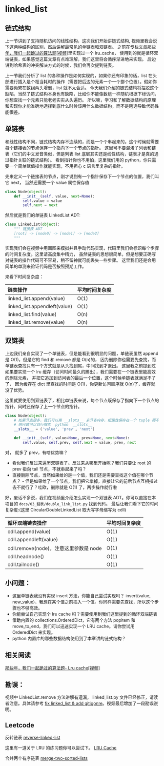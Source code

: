 # linked\_list

## 链式结构

上一节讲到了支持随机访问的线性结构，这次我们开始讲链式结构, 视频里我会说下这两种结构的区别，然后讲解最常见的单链表和双链表。 之前在专栏文章[那些年，我们一起跪过的算法题\[视频\]](https://zhuanlan.zhihu.com/p/35175401)里实现过一个 lru\_cache， 使用到的就是循环双端链表，如果感觉这篇文章有点难理解，我们这里将会循序渐进地来实现。 后边讲到哈希表的冲突解决方式的时候，我们会再次提到链表。

上一节我们分析了 list 的各种操作是如何实现的，如果你还有印象的话，list 在头部进行插入是个相当耗时的操作（需要把后边的元素一个一个挪个位置）。假如你需要频繁在数组两头增删，list 就不太合适。 今天我们介绍的链式结构将摆脱这个缺陷，当然了链式结构本身也有缺陷，比如你不能像数组一样随机根据下标访问，你想查找一个元素只能老老实实从头遍历。 所以嘛，学习和了解数据结构的原理和实现你才能准确地选择到底什么时候该用什么数据结构，而不是瞎选导致代码性能很差。

## 单链表

和线性结构不同，链式结构内存不连续的，而是一个个串起来的，这个时候就需要每个链接表的节点保存一个指向下一个节点的指针。 这里可不要混淆了列表和链表（它们的中文发音类似，但是列表 list 底层其实还是线性结构，链表才是真的通过指针关联的链式结构）。 看到指针你也不用怕，这里我们用的 python，你只需要一个简单赋值操作就能实现，不用担心 c 语言里复杂的指针。

先来定义一个链接表的节点，刚才说到有一个指针保存下一个节点的位置，我们叫它 next， 当然还需要一个 value 属性保存值

```python
class Node(object):
    def __init__(self, value, next=None):
        self.value = value
        self.next = next
```

然后就是我们的单链表 LinkedList ADT:

```python
class LinkedList(object):
    """ 链接表 ADT
    [root] -> [node0] -> [node1] -> [node2]
    """
```

实现我们会在视频中用画图来模拟并且手动代码实现，代码里我们会标识每个步骤的时间复杂度。这里请高度集中精力， 虽然链表的思想很简单，但是想要正确写对链表的操作代码可不容易，稍不留神就可能丢失一些步骤。 这里我们还是会用简单的单测来验证代码是否按照预期工作。

来看下时间复杂度：

| 链表操作 | 平均时间复杂度 |
| :--- | :--- |
| linked\_list.append\(value\) | O\(1\) |
| linked\_list.appendleft\(value\) | O\(1\) |
| linked\_list.find\(value\) | O\(n\) |
| linked\_list.remove\(value\) | O\(n\) |

## 双链表

上边我们亲自实现了一个单链表，但是能看到很明显的问题，单链表虽然 append 是 O\(1\)，但是它的 find 和 remove 都是 O\(n\)的， 因为删除你也需要先查找，而单链表查找只有一个方式就是从头找到尾，中间找到才退出。 这里我之前提到过如果要实现一个 lru 缓存（访问时间最久的踢出），我们需要在一个链表里能高效的删除元素， 并把它追加到访问表的最后一个位置，这个时候单链表就满足不了了， 因为缓存在 dict 里查找的时间是 O\(1\)，你更新访问顺序就 O\(n\)了，缓存就没了优势。

这里就要使用到双链表了，相比单链表来说，每个节点既保存了指向下一个节点的指针，同时还保存了上一个节点的指针。

```python
class Node(object):
    # 如果节点很多，我们可以用 __slots__ 来节省内存，把属性保存在一个 tuple 而不是 dict 里
    # 感兴趣可以自行搜索  python  __slots__
    __slots__ = ('value', 'prev', 'next')

    def __init__(self, value=None, prev=None, next=None):
        self.value, self.prev, self.next = value, prev, next
```

对， 就多了 prev，有啥优势嘛？

* 看似我们反过来遍历双链表了。反过来从哪里开始呢？我们只要让 root 的 prev 指向 tail 节点，不就串起来了吗？
* 直接删除节点，当然如果给的是一个值，我们还是需要查找这个值在哪个节点？ - 但是如果给了一个节点，我们把它拿掉，直接让它的前后节点互相指过去不就行了？哇欧，删除就是 O\(1\) 了，两步操作就行啦

好，废话不多说，我们在视频里介绍怎么实现一个双链表 ADT。你可以直接在本项目的 `docs/03_链表/double_link_list.py` 找到代码。 最后让我们看下它的时间复杂度:\(这里 CircularDoubleLinkedList 取大写字母缩写为 cdll\)

| 循环双端链表操作 | 平均时间复杂度 |
| :--- | :--- |
| cdll.append\(value\) | O\(1\) |
| cdll.appendleft\(value\) | O\(1\) |
| cdll.remove\(node\)，注意这里参数是 node | O\(1\) |
| cdll.headnode\(\) | O\(1\) |
| cdll.tailnode\(\) | O\(1\) |

## 小问题：

* 这里单链表我没有实现 insert 方法，你能自己尝试实现吗？  insert\(value, new\_value\)，我想在某个值之前插入一个值。你同样需要先查找，所以这个步骤也不够高效。
* 你能尝试自己实现个 lru cache 吗？需要使用到我们这里提到的循环双端链表
* 借助内置的 collections.OrderedDict，它有两个方法 popitem 和 move\_to\_end，我们可以迅速实现一个 LRU cache。请你尝试用 OrderedDict 来实现。
* python 内置库的哪些数据结构使用到了本章讲的链式结构？

## 相关阅读

[那些年，我们一起跪过的算法题- Lru cache\[视频\]](https://zhuanlan.zhihu.com/p/35175401)

## 勘误：

视频中 LinkedList.remove 方法讲解有遗漏， linked\_list.py 文件已经修正，请读者注意。具体请参考 [fix linked\_list & add gitigonre](https://github.com/PegasusWang/python_data_structures_and_algorithms/pull/3)。视频最后增加了一段勘误说明。

## Leetcode

反转链表 [reverse-linked-list](https://leetcode.com/problems/reverse-linked-list/)

这里有一道关于 LRU 的练习题你可以尝试下。 [LRU Cache](https://leetcode.com/problems/lru-cache/description/)

合并两个有序链表 [merge-two-sorted-lists](https://github.com/leetcode.com/problems/merge-two-sorted-lists/submissions/README.md)

